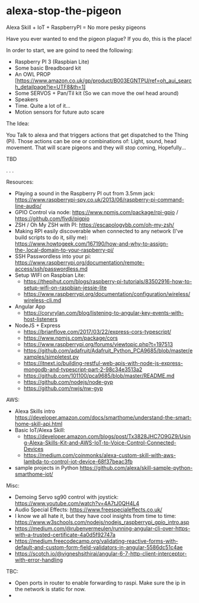 # alexa-stop-the-pigeon
Alexa Skill + IoT + RaspberryPI  = No more pesky pigeons

Have you ever wanted to end the pigeon plague? If you do, this is the place!

In order to start, we are goind to need the following:

- Raspberry PI 3 (Raspbian Lite)
- Some basic Breadboard kit
- An OWL PROP [https://www.amazon.co.uk/gp/product/B003EGNTPU/ref=oh_aui_search_detailpage?ie=UTF8&th=1]
- Some SERVOS + Pan/Til kit (So we can move the owl head around)
- Speakers
- Time. Quite a lot of it... 
- Motion sensors for future auto scare

The Idea:

You Talk to alexa and that triggers actions that get dispatched to the Thing (Pi). Those actions can be one or combinations of:
Light, sound, head movement. That will scare pigeons and they will stop coming, Hopefully... 

TBD


.
.
.

Resources:

 - Playing a sound in the Raspberry PI out from 3.5mm jack: https://www.raspberrypi-spy.co.uk/2013/06/raspberry-pi-command-line-audio/
 - GPIO Control via node: https://www.npmjs.com/package/rpi-gpio / https://github.com/fivdi/pigpio
 - ZSH / Oh My ZSH with PI: https://escapologybb.com/oh-my-zsh/
 - Making RPI easily discoverable when connected to any network (I've build scripts to do it, silly me): https://www.howtogeek.com/167190/how-and-why-to-assign-the-.local-domain-to-your-raspberry-pi/
 - SSH Passwordless into your pi: https://www.raspberrypi.org/documentation/remote-access/ssh/passwordless.md
 - Setup WIFI on Raspbian Lite:  
   - https://thepihut.com/blogs/raspberry-pi-tutorials/83502916-how-to-setup-wifi-on-raspbian-jessie-lite
   - https://www.raspberrypi.org/documentation/configuration/wireless/wireless-cli.md
 - Angular App
   - https://coryrylan.com/blog/listening-to-angular-key-events-with-host-listeners
 - NodeJS + Express
   - https://brianflove.com/2017/03/22/express-cors-typescript/
   - https://www.npmjs.com/package/cors
   - https://www.raspberrypi.org/forums/viewtopic.php?t=197513
   - https://github.com/adafruit/Adafruit_Python_PCA9685/blob/master/examples/simpletest.py
   - https://itnext.io/building-restful-web-apis-with-node-js-express-mongodb-and-typescript-part-2-98c34e3513a2
   - https://github.com/101100/pca9685/blob/master/README.md
   - https://github.com/nodejs/node-gyp
   - https://github.com/nwjs/nw-gyp

AWS:
 - Alexa Skills intro https://developer.amazon.com/docs/smarthome/understand-the-smart-home-skill-api.html
 - Basic IoT/Alexa Skill:       
   - https://developer.amazon.com/blogs/post/Tx3828JHC7O9GZ9/Using-Alexa-Skills-Kit-and-AWS-IoT-to-Voice-Control-Connected-Devices
   -  https://medium.com/coinmonks/alexa-custom-skill-with-aws-lambda-to-control-iot-device-68f37beac3fb
- sample projects in Python https://github.com/alexa/skill-sample-python-smarthome-iot/

 Misc: 
 - Demoing Servo sg90 control with joystick: https://www.youtube.com/watch?v=4A7tJ0QH4L4
 - Audio Special Effects: https://www.freespecialeffects.co.uk/
 - I know we all hate it, but they have cool insights from time to time: https://www.w3schools.com/nodejs/nodejs_raspberrypi_gpio_intro.asp
 - https://medium.com/@rubenvermeulen/running-angular-cli-over-https-with-a-trusted-certificate-4a0d5f92747a
 - https://medium.freecodecamp.org/validating-reactive-forms-with-default-and-custom-form-field-validators-in-angular-5586dc51c4ae
 - https://scotch.io/@vigneshsithirai/angular-6-7-http-client-interceptor-with-error-handling
  
TBC:
  - Open ports in router to enable forwarding to raspi. Make sure the ip in the network is static for now.
  - 